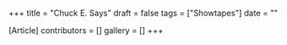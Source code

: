+++
title = "Chuck E. Says"
draft = false
tags = ["Showtapes"]
date = ""

[Article]
contributors = []
gallery = []
+++